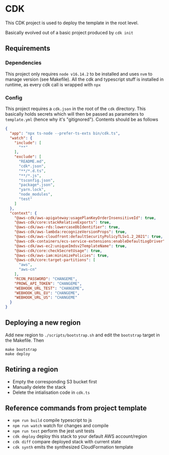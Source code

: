 # CDK

This CDK project is used to deploy the template in the root level.

Basically evolved out of a basic project produced by `cdk init`


## Requirements

### Dependencies

This project only requires `node v16.14.2` to be installed and uses `nvm` to manage version (see Makefile).
All the cdk and typescript stuff is installed in runtime, as every cdk call is wrapped with `npx`

### Config

This project requires a `cdk.json` in the root of the `cdk` directory. This
basically holds secrets which will then be passed as parameters to
`template.yml` (hence why it's "gitignored"). Contents should be as follows

```json
{
  "app": "npx ts-node --prefer-ts-exts bin/cdk.ts",
  "watch": {
    "include": [
      "**"
    ],
    "exclude": [
      "README.md",
      "cdk*.json",
      "**/*.d.ts",
      "**/*.js",
      "tsconfig.json",
      "package*.json",
      "yarn.lock",
      "node_modules",
      "test"
    ]
  },
  "context": {
    "@aws-cdk/aws-apigateway:usagePlanKeyOrderInsensitiveId": true,
    "@aws-cdk/core:stackRelativeExports": true,
    "@aws-cdk/aws-rds:lowercaseDbIdentifier": true,
    "@aws-cdk/aws-lambda:recognizeVersionProps": true,
    "@aws-cdk/aws-cloudfront:defaultSecurityPolicyTLSv1.2_2021": true,
    "@aws-cdk-containers/ecs-service-extensions:enableDefaultLogDriver": true,
    "@aws-cdk/aws-ec2:uniqueImdsv2TemplateName": true,
    "@aws-cdk/core:checkSecretUsage": true,
    "@aws-cdk/aws-iam:minimizePolicies": true,
    "@aws-cdk/core:target-partitions": [
      "aws",
      "aws-cn"
    ],
    "RCON_PASSWORD": "CHANGEME",
    "PROWL_API_TOKEN": "CHANGEME",
    "WEBHOOK_URL_TEST": "CHANGEME",
    "WEBHOOK_URL_EU": "CHANGEME",
    "WEBHOOK_URL_US": "CHANGEME"
  }
}
```

## Deploying a new region

Add new region to `./scripts/bootstrap.sh` and edit the `bootstrap` target in the Makefile. Then

```
make bootstrap
make deploy
```

## Retiring a region
* Empty the corresponding S3 bucket first
* Manually delete the stack
* Delete the intialisation code in `cdk.ts`

## Reference commands from project template

* `npm run build`   compile typescript to js
* `npm run watch`   watch for changes and compile
* `npm run test`    perform the jest unit tests
* `cdk deploy`      deploy this stack to your default AWS account/region
* `cdk diff`        compare deployed stack with current state
* `cdk synth`       emits the synthesized CloudFormation template
